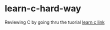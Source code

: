 # learn-c-hard-way
Reviewing C by going thru the tuorial
[learn c link](http://c.learncodethehardway.org/book/)  
